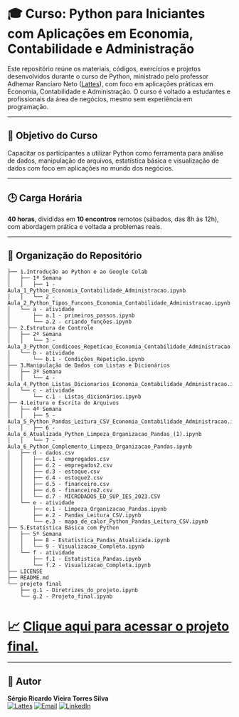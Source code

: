 

# :mortar_board: Curso: Python para Iniciantes com Aplicações em Economia, Contabilidade e Administração

Este repositório reúne os materiais, códigos, exercícios e projetos desenvolvidos durante o curso de Python, ministrado pelo professor Adhemar Ranciaro Neto ([Lattes](http://lattes.cnpq.br/7967232324656426)), com foco em aplicações práticas em Economia, Contabilidade e Administração. O curso é voltado a estudantes e profissionais da área de negócios, mesmo sem experiência em programação.


---

## :dart: Objetivo do Curso

Capacitar os participantes a utilizar Python como ferramenta para análise de dados, manipulação de arquivos, estatística básica e visualização de dados com foco em aplicações no mundo dos negócios.

---

## :clock3: Carga Horária

**40 horas**, divididas em **10 encontros** remotos (sábados, das 8h às 12h), com abordagem prática e voltada a problemas reais.

---

## :open_file_folder: Organização do Repositório
```
├── 1.Introdução ao Python e ao Google Colab
│   ├── 1ª Semana
│   │   ├── 1 - Aula_1_Python_Economia_Contabilidade_Administracao.ipynb
│   │   └── 2 - Aula_2_Python_Tipos_Funcoes_Economia_Contabilidade_Administracao.ipynb
│   └── a - atividade
│       ├── a.1 - primeiros_passos.ipynb
│       └── a.2 - criando_funções.ipynb
├── 2.Estrutura de Controle
│   ├── 2ª Semana
│   │   └── 3 - Aula_3_Python_Condicoes_Repeticao_Economia_Contabilidade_Administracao.ipynb
│   └── b - atividade
│       └── b.1 - Condições_Repetição.ipynb
├── 3.Manipulação de Dados com Listas e Dicionários
│   ├── 3ª Semana
│   │   └── 4 - Aula_4_Python_Listas_Dicionarios_Economia_Contabilidade_Administracao.ipynb
│   └── c - atividade
│       └── c.1 - Listas_dicionários.ipynb
├── 4.Leitura e Escrita de Arquivos
│   ├── 4ª Semana
│   │   ├── 5 - Aula_5_Python_Pandas_Leitura_CSV_Economia_Contabilidade_Administracao.ipynb
│   │   ├── 6 - Aula_6_Atualizada_Python_Limpeza_Organizacao_Pandas_(1).ipynb
│   │   └── 7 - Aula_6_Python_Complemento_Limpeza_Organizacao_Pandas.ipynb
│   ├── d - dados.csv
│   │   ├── d.1 - empregados.csv
│   │   ├── d.2 - empregados2.csv
│   │   ├── d.3 - estoque.csv
│   │   ├── d.4 - estoque2.csv
│   │   ├── d.5 - financeiro.csv
│   │   ├── d.6 - financeiro2.csv
│   │   └── d.7 - MICRODADOS_ED_SUP_IES_2023.CSV
│   └── e - atividade
│       ├── e.1 - Limpeza_Organizacao_Pandas.ipynb
│       ├── e.2 - Pandas_Leitura_CSV.ipynb
│       └── e.3 - mapa_de_calor_Python_Pandas_Leitura_CSV.ipynb
├── 5.Estatística Básica com Python
│   ├── 5ª Semana
│   │   ├── 8 - Estatistica_Pandas_Atualizada.ipynb
│   │   └── 9 - Visualizacao_Completa.ipynb
│   └── f - atividade
│       ├── f.1 - Estatistica_Pandas.ipynb
│       └── f.2 - Visualizacao_Completa.ipynb
├── LICENSE
├── README.md
└── projeto final
    ├── g.1 - Diretrizes_do_projeto.ipynb
    └── g.2 - Projeto_final.ipynb

```
# :chart_with_upwards_trend: [Clique aqui para acessar o projeto final.](projeto.final/g.2_Projeto_final.ipynb)
---
## :statue_of_liberty: Autor

**Sérgio Ricardo Vieira Torres Silva**  
[![Lattes](https://img.shields.io/badge/Lattes-000?style=for-the-badge&logo=read.cv&logoColor=white)](http://lattes.cnpq.br/6028108290396877)  [![Email](https://img.shields.io/badge/Email-0078D4?style=for-the-badge&logo=gmail&logoColor=red)](mailto:sergio.torres@feac.ufal.br)  [![LinkedIn](https://img.shields.io/badge/LinkedIn-0A66C2?style=for-the-badge&logo=linkedin&logoColor=white)](https://linkedin.com/in/sergioricardo-me)  

  

